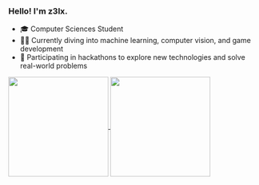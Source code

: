 ### Hello! I'm z3lx.
- 🎓 Computer Sciences Student
- 👨‍💻 Currently diving into machine learning, computer vision, and game development
- 🚀 Participating in hackathons to explore new technologies and solve real-world problems

<a href="https://github.com/anuraghazra/github-readme-stats">
  <img height=200 align="center" src="https://github-readme-stats-pied-xi-86.vercel.app/api?username=z3lx&show_icons=true&title_color=D2794CFF&icon_color=D2794CFF&hide_border=true" />
</a>
<a href="https://github.com/anuraghazra/github-readme-stats">
  <img height=200 align="center" src="https://github-readme-stats-pied-xi-86.vercel.app/api/top-langs/?username=z3lx&size_weight=0.5&count_weight=0.5&exclude_repo=github-readme-stats&langs_count=8&layout=compact&hide_border=true&title_color=D2794CFF&card_width=320" />
</a>
